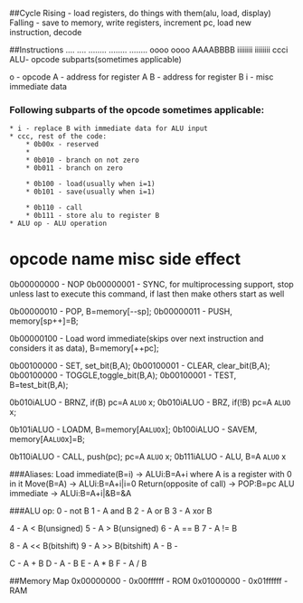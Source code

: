 ##Cycle
Rising - load registers, do things with them(alu, load, display)
Falling - save to memory, write registers, increment pc, load new instruction, decode

##Instructions
.... .... ........ ........ ........ 
oooo oooo AAAABBBB iiiiiiii iiiiiiii
ccci ALU- opcode subparts(sometimes applicable)

o - opcode
A - address for register A
B - address for register B
i - misc immediate data

### Following subparts of the opcode sometimes applicable:
	* i - replace B with immediate data for ALU input
	* ccc, rest of the code:
		* 0b00x - reserved
		* 
		* 0b010 - branch on not zero
		* 0b011 - branch on zero
		
		* 0b100 - load(usually when i=1)
		* 0b101 - save(usually when i=1)
		
		* 0b110 - call
		* 0b111 - store alu to register B 
	* ALU op - ALU operation

opcode name   misc     side effect  
==========================================
0b00000000 - NOP
0b00000001 - SYNC, for multiprocessing support, stop unless last to execute this command, if last then make others start as well 

0b00000010 - POP,   B=memory[--sp];
0b00000011 - PUSH,  memory[sp++]=B;

0b00000100 - Load word immediate(skips over next instruction and considers it as data), B=memory[++pc];

0b00100000 - SET,   set_bit(B,A);
0b00100001 - CLEAR, clear_bit(B,A);
0b00100000 - TOGGLE,toggle_bit(B,A);
0b00100001 - TEST,  B=test_bit(B,A);

0b010iALUO - BRNZ,  if(B)  pc=A `ALUO` x;
0b010iALUO - BRZ,   if(!B) pc=A `ALUO` x;

0b101iALUO - LOADM, B=memory[A`ALUO`x];
0b100iALUO - SAVEM, memory[A`ALUO`x]=B;

0b110iALUO - CALL,  push(pc); pc=A `ALUO` x;
0b111iALUO - ALU,   B=A `ALUO` x

###Aliases:
Load immediate(B=i) -> ALUi:B=A+i where A is a register with 0 in it
Move(B=A) -> ALUi:B=A+i|i=0
Return(opposite of call) -> POP:B=pc
ALU immediate -> ALUi:B=A+i|&B=&A

###ALU op:
0 - not B
1 - A and B
2 - A or B
3 - A xor B

4 - A < B(unsigned)
5 - A > B(unsigned)
6 - A == B
7 - A != B

8 - A << B(bitshift)
9 - A >> B(bitshift)
A -
B -

C - A + B
D - A - B
E - A * B
F - A / B

##Memory Map
0x00000000 - 0x00ffffff - ROM
0x01000000 - 0x01ffffff - RAM